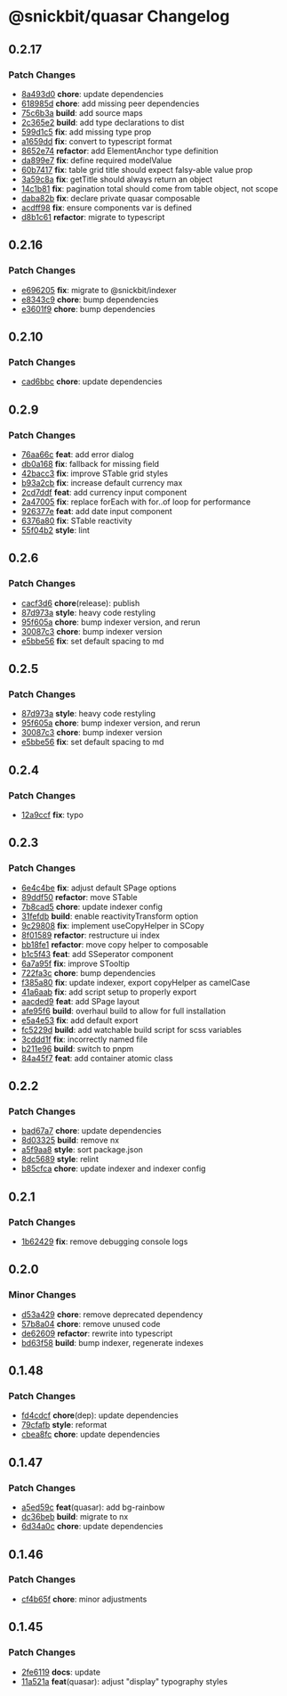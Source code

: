 # @snickbit/quasar Changelog

## 0.2.17

### Patch Changes

- [8a493d0](https://github.com/snickbit/quasar/commit/8a493d0) **chore**:  update dependencies
- [618985d](https://github.com/snickbit/quasar/commit/618985d) **chore**:  add missing peer dependencies
- [75c6b3a](https://github.com/snickbit/quasar/commit/75c6b3a) **build**:  add source maps
- [2c365e2](https://github.com/snickbit/quasar/commit/2c365e2) **build**:  add type declarations to dist
- [599d1c5](https://github.com/snickbit/quasar/commit/599d1c5) **fix**:  add missing type prop
- [a1659dd](https://github.com/snickbit/quasar/commit/a1659dd) **fix**:  convert to typescript format
- [8652e74](https://github.com/snickbit/quasar/commit/8652e74) **refactor**:  add ElementAnchor type definition
- [da899e7](https://github.com/snickbit/quasar/commit/da899e7) **fix**:  define required modelValue
- [60b7417](https://github.com/snickbit/quasar/commit/60b7417) **fix**:  table grid title should expect falsy-able value prop
- [3a59c8a](https://github.com/snickbit/quasar/commit/3a59c8a) **fix**:  getTitle should always return an object
- [14c1b81](https://github.com/snickbit/quasar/commit/14c1b81) **fix**:  pagination total should come from table object, not scope
- [daba82b](https://github.com/snickbit/quasar/commit/daba82b) **fix**:  declare private quasar composable
- [acdff98](https://github.com/snickbit/quasar/commit/acdff98) **fix**:  ensure components var is defined
- [d8b1c61](https://github.com/snickbit/quasar/commit/d8b1c61) **refactor**:  migrate to typescript

## 0.2.16

### Patch Changes

- [e696205](https://github.com/snickbit/quasar/commit/e696205) **fix**:  migrate to @snickbit/indexer
- [e8343c9](https://github.com/snickbit/quasar/commit/e8343c9) **chore**:  bump dependencies
- [e3601f9](https://github.com/snickbit/quasar/commit/e3601f9) **chore**:  bump dependencies

## 0.2.10

### Patch Changes

- [cad6bbc](https://github.com/snickbit/quasar/commit/cad6bbc) **chore**:  update dependencies

## 0.2.9

### Patch Changes

- [76aa66c](https://github.com/snickbit/quasar/commit/76aa66c) **feat**:  add error dialog
- [db0a168](https://github.com/snickbit/quasar/commit/db0a168) **fix**:  fallback for missing field
- [42bacc3](https://github.com/snickbit/quasar/commit/42bacc3) **fix**:  improve STable grid styles
- [b93a2cb](https://github.com/snickbit/quasar/commit/b93a2cb) **fix**:  increase default currency max
- [2cd7ddf](https://github.com/snickbit/quasar/commit/2cd7ddf) **feat**:  add currency input component
- [2a47005](https://github.com/snickbit/quasar/commit/2a47005) **fix**:  replace forEach with for..of loop for performance
- [926377e](https://github.com/snickbit/quasar/commit/926377e) **feat**:  add date input component
- [6376a80](https://github.com/snickbit/quasar/commit/6376a80) **fix**:  STable reactivity
- [55f04b2](https://github.com/snickbit/quasar/commit/55f04b2) **style**:  lint

## 0.2.6

### Patch Changes

- [cacf3d6](https://github.com/snickbit/quasar/commit/cacf3d6) **chore**(release):  publish
- [87d973a](https://github.com/snickbit/quasar/commit/87d973a) **style**:  heavy code restyling
- [95f605a](https://github.com/snickbit/quasar/commit/95f605a) **chore**:  bump indexer version, and rerun
- [30087c3](https://github.com/snickbit/quasar/commit/30087c3) **chore**:  bump indexer version
- [e5bbe56](https://github.com/snickbit/quasar/commit/e5bbe56) **fix**:  set default spacing to md

## 0.2.5

### Patch Changes

- [87d973a](https://github.com/snickbit/quasar/commit/87d973a) **style**:  heavy code restyling
- [95f605a](https://github.com/snickbit/quasar/commit/95f605a) **chore**:  bump indexer version, and rerun
- [30087c3](https://github.com/snickbit/quasar/commit/30087c3) **chore**:  bump indexer version
- [e5bbe56](https://github.com/snickbit/quasar/commit/e5bbe56) **fix**:  set default spacing to md

## 0.2.4

### Patch Changes

- [12a9ccf](https://github.com/snickbit/quasar/commit/12a9ccf) **fix**:  typo

## 0.2.3

### Patch Changes

- [6e4c4be](https://github.com/snickbit/quasar/commit/6e4c4be) **fix**:  adjust default SPage options
- [89ddf50](https://github.com/snickbit/quasar/commit/89ddf50) **refactor**:  move STable
- [7b8cad5](https://github.com/snickbit/quasar/commit/7b8cad5) **chore**:  update indexer config
- [31fefdb](https://github.com/snickbit/quasar/commit/31fefdb) **build**:  enable reactivityTransform option
- [9c29808](https://github.com/snickbit/quasar/commit/9c29808) **fix**:  implement useCopyHelper in SCopy
- [8f01589](https://github.com/snickbit/quasar/commit/8f01589) **refactor**:  restructure ui index
- [bb18fe1](https://github.com/snickbit/quasar/commit/bb18fe1) **refactor**:  move copy helper to composable
- [b1c5f43](https://github.com/snickbit/quasar/commit/b1c5f43) **feat**:  add SSeperator component
- [6a7a95f](https://github.com/snickbit/quasar/commit/6a7a95f) **fix**:  improve STooltip
- [722fa3c](https://github.com/snickbit/quasar/commit/722fa3c) **chore**:  bump dependencies
- [f385a80](https://github.com/snickbit/quasar/commit/f385a80) **fix**:  update indexer, export copyHelper as camelCase
- [41a6aab](https://github.com/snickbit/quasar/commit/41a6aab) **fix**:  add script setup to properly export
- [aacded9](https://github.com/snickbit/quasar/commit/aacded9) **feat**:  add SPage layout
- [afe95f6](https://github.com/snickbit/quasar/commit/afe95f6) **build**:  overhaul build to allow for full installation
- [e5a4e53](https://github.com/snickbit/quasar/commit/e5a4e53) **fix**:  add default export
- [fc5229d](https://github.com/snickbit/quasar/commit/fc5229d) **build**:  add watchable build script for scss variables
- [3cddd1f](https://github.com/snickbit/quasar/commit/3cddd1f) **fix**:  incorrectly named file
- [b211e96](https://github.com/snickbit/quasar/commit/b211e96) **build**:  switch to pnpm
- [84a45f7](https://github.com/snickbit/quasar/commit/84a45f7) **feat**:  add container atomic class

## 0.2.2

### Patch Changes

- [bad67a7](https://github.com/snickbit/quasar/commit/bad67a7) **chore**:  update dependencies
- [8d03325](https://github.com/snickbit/quasar/commit/8d03325) **build**:  remove nx
- [a5f9aa8](https://github.com/snickbit/quasar/commit/a5f9aa8) **style**:  sort package.json
- [8dc5689](https://github.com/snickbit/quasar/commit/8dc5689) **style**:  relint
- [b85cfca](https://github.com/snickbit/quasar/commit/b85cfca) **chore**:  update indexer and indexer config

## 0.2.1

### Patch Changes

- [1b62429](https://github.com/snickbit/quasar/commit/1b62429) **fix**:  remove debugging console logs

## 0.2.0

### Minor Changes

- [d53a429](https://github.com/snickbit/quasar/commit/d53a429) **chore**:  remove deprecated dependency
- [57b8a04](https://github.com/snickbit/quasar/commit/57b8a04) **chore**:  remove unused code
- [de62609](https://github.com/snickbit/quasar/commit/de62609) **refactor**:  rewrite into typescript
- [bd63f58](https://github.com/snickbit/quasar/commit/bd63f58) **build**:  bump indexer, regenerate indexes

## 0.1.48

### Patch Changes

- [fd4cdcf](https://github.com/snickbit/quasar/commit/fd4cdcf) **chore**(dep):  update dependencies
- [79cfafb](https://github.com/snickbit/quasar/commit/79cfafb) **style**:  reformat
- [cbea8fc](https://github.com/snickbit/quasar/commit/cbea8fc) **chore**:  update dependencies

## 0.1.47

### Patch Changes

- [a5ed59c](https://github.com/snickbit/quasar/commit/a5ed59c) **feat**(quasar):  add bg-rainbow
- [dc36beb](https://github.com/snickbit/quasar/commit/dc36beb) **build**:  migrate to nx
- [6d34a0c](https://github.com/snickbit/quasar/commit/6d34a0c) **chore**:  update dependencies

## 0.1.46

### Patch Changes

- [cf4b65f](https://github.com/snickbit/quasar/commit/cf4b65f) **chore**:  minor adjustments

## 0.1.45

### Patch Changes

- [2fe6119](https://github.com/snickbit/quasar/commit/2fe6119) **docs**:  update
- [11a521a](https://github.com/snickbit/quasar/commit/11a521a) **feat**(quasar):  adjust "display" typography styles

